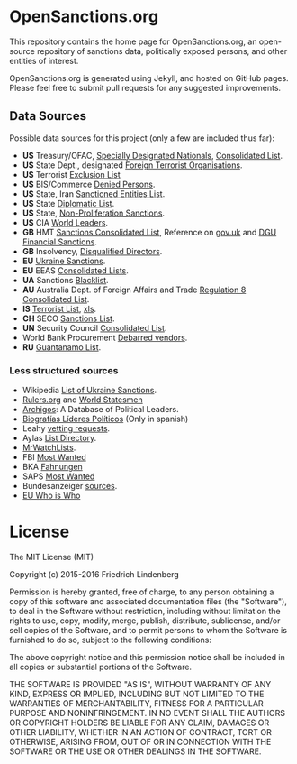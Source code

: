 # OpenSanctions.org

This repository contains the home page for OpenSanctions.org, an open-source
repository of sanctions data, politically exposed persons, and other entities
of interest.

OpenSanctions.org is generated using Jekyll, and hosted on GitHub pages. Please
feel free to submit pull requests for any suggested improvements.

## Data Sources

Possible data sources for this project (only a few are included thus far):

* **US** Treasury/OFAC, [Specially Designated Nationals](https://www.treasury.gov/resource-center/sanctions/SDN-List/Pages/default.aspx), [Consolidated List](https://www.treasury.gov/resource-center/sanctions/SDN-List/Pages/consolidated.aspx).
* **US** State Dept., designated [Foreign Terrorist Organisations](http://www.state.gov/j/ct/rls/other/des/123085.htm).
* **US** Terrorist [Exclusion List](http://www.state.gov/j/ct/rls/other/des/123086.htm)
* **US** BIS/Commerce [Denied Persons](https://www.bis.doc.gov/index.php/policy-guidance/lists-of-parties-of-concern/denied-persons-list).
* **US** State, Iran [Sanctioned Entities List](http://www.state.gov/e/eb/tfs/spi/iran/entities/index.htm).
* **US** State [Diplomatic List](http://www.state.gov/s/cpr/rls/dpl/243893.htm#azerbaijan).
* **US** State, [Non-Proliferation Sanctions](http://m.state.gov/md226423.htm).
* **US** CIA [World Leaders](https://www.cia.gov/library/publications/resources/world-leaders-1/AF.html).
* **GB** HMT [Sanctions Consolidated List](http://hmt-sanctions.s3.amazonaws.com/sanctionsconlist.htm), Reference on [gov.uk](https://www.gov.uk/government/publications/financial-sanctions-consolidated-list-of-targets/consolidated-list-of-targets) and [DGU Financial Sanctions](https://data.gov.uk/dataset/financialsanctions).
* **GB** Insolvency, [Disqualified Directors](https://www.insolvencydirect.bis.gov.uk/IESdatabase/viewdirectorsummary-new.asp).
* **EU** [Ukraine Sanctions](http://eur-lex.europa.eu/legal-content/EN/TXT/?uri=uriserv:OJ.L_.2014.137.01.0003.01.ENG).
* **EU** EEAS [Consolidated Lists](http://eeas.europa.eu/cfsp/sanctions/consol-list/index_en.htm).
* **UA** Sanctions [Blacklist](http://www.sdfm.gov.ua/content/file/Site_docs/Black_list/zBlackListFull.xml).
* **AU** Australia Dept. of Foreign Affairs and Trade [Regulation 8 Consolidated List](http://dfat.gov.au/international-relations/security/sanctions/Documents/regulation8_consolidated.xls).
* **IS** [Terrorist List](http://www.mod.gov.il/Defence-and-Security/Fighting_terrorism/Pages/default.aspx), [xls](http://www.mod.gov.il/Defence-and-Security/Fighting_terrorism/Documents/terror_yahid%20-%2011-5-2015.xls).
* **CH** SECO [Sanctions List](http://www.seco.admin.ch/themen/00513/00620/index.html?lang=en).
* **UN** Security Council [Consolidated List](https://www.un.org/sc/suborg/en/sanctions/un-sc-consolidated-list).
* World Bank Procurement [Debarred vendors](http://web.worldbank.org/external/default/main?contentMDK=64069844&menuPK=116730&pagePK=64148989&piPK=64148984&querycontentMDK=64069700&theSitePK=84266).
* **RU** [Guantanamo List](http://sputniknews.com/voiceofrussia/2013_04_13/Russia-s-Guantanamo-List-officially-published/).

### Less structured sources

* Wikipedia [List of Ukraine Sanctions](https://en.wikipedia.org/wiki/List_of_individuals_sanctioned_during_the_Ukrainian_crisis).
* [Rulers.org](http://rulers.org/) and [World Statesmen](http://worldstatesmen.org/)
* [Archigos](http://privatewww.essex.ac.uk/~ksg/archigos.html): A Database of Political Leaders.
* [Biografías Líderes Políticos](http://www.cidob.org/en/biografias_lideres_politicos_only_in_spanish) (Only in spanish)
* Leahy [vetting requests](https://en.wikipedia.org/wiki/Leahy_Law).
* Aylas [List Directory](http://aylias.com/list/).
* [MrWatchLists](http://mrwatchlist.com/watchlists/).
* FBI [Most Wanted](http://www.fbi.gov/wanted)
* BKA [Fahnungen](http://www.bka.de/nn_205924/DE/Fahndungen/fahndungen__node.html?__nnn=true)
* SAPS [Most Wanted](http://www.saps.gov.za/crimestop/wanted/list.php)
* Bundesanzeiger [sources](http://217.17.30.74/SubDl/index.jsp?user=SLamtsblatt&pass=SLamtsblatt&path=ReadMe-Vorlage1en.pdf).
* [EU Who is Who](https://transparencycamp.eu/2016/04/13/who-is-who-in-eu-institutions/)


# License

The MIT License (MIT)

Copyright (c) 2015-2016 Friedrich Lindenberg

Permission is hereby granted, free of charge, to any person obtaining a copy
of this software and associated documentation files (the "Software"), to deal
in the Software without restriction, including without limitation the rights
to use, copy, modify, merge, publish, distribute, sublicense, and/or sell
copies of the Software, and to permit persons to whom the Software is
furnished to do so, subject to the following conditions:

The above copyright notice and this permission notice shall be included in all
copies or substantial portions of the Software.

THE SOFTWARE IS PROVIDED "AS IS", WITHOUT WARRANTY OF ANY KIND, EXPRESS OR
IMPLIED, INCLUDING BUT NOT LIMITED TO THE WARRANTIES OF MERCHANTABILITY,
FITNESS FOR A PARTICULAR PURPOSE AND NONINFRINGEMENT. IN NO EVENT SHALL THE
AUTHORS OR COPYRIGHT HOLDERS BE LIABLE FOR ANY CLAIM, DAMAGES OR OTHER
LIABILITY, WHETHER IN AN ACTION OF CONTRACT, TORT OR OTHERWISE, ARISING FROM,
OUT OF OR IN CONNECTION WITH THE SOFTWARE OR THE USE OR OTHER DEALINGS IN THE
SOFTWARE.
